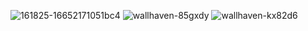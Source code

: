 ![161825-16652171051bc4](https://user-images.githubusercontent.com/125189471/226096858-c7afcae2-7b09-4f9d-af52-9f06d581bbf3.jpg)
![wallhaven-85gxdy](https://user-images.githubusercontent.com/125189471/226096862-22599f6b-e3ac-4dbf-bd23-fe22004484c1.jpg)
![wallhaven-kx82d6](https://user-images.githubusercontent.com/125189471/226096864-efe6b0b9-f0e8-4588-a5f2-f41cd44282b6.png)
